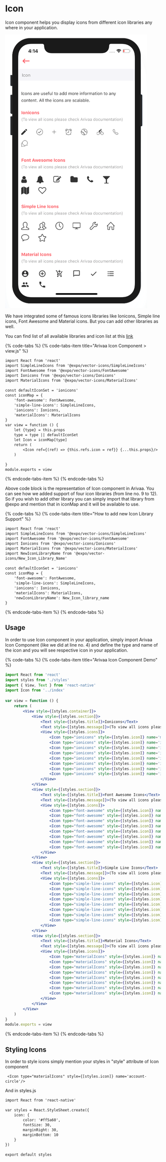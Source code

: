 # Icon

Icon component helps you display icons from different icon libraries any where in your application.

![](../.gitbook/assets/screen-shot-2018-09-12-at-4.14.17-pm-copy.png)

We have integrated some of famous icons libraries like Ionicons, Simple line icons, Font Awesome and Material icons. But you can add other libraries as well.

You can find list of all available libraries and icon list at this [link](https://github.com/oblador/react-native-vector-icons)

{% code-tabs %}
{% code-tabs-item title="Arivaa Icon Component > view.js" %}
```text
import React from 'react'
import SimpleLineIcons from '@expo/vector-icons/SimpleLineIcons'
import FontAwesome from '@expo/vector-icons/FontAwesome'
import Ionicons from '@expo/vector-icons/Ionicons'
import MaterialIcons from '@expo/vector-icons/MaterialIcons'

const defaultIconSet = 'ionicons'
const iconMap = {
    'font-awesome': FontAwesome,
    'simple-line-icons': SimpleLineIcons,
    'ionicons': Ionicons,
    'materialIcons': MaterialIcons
}
var view = function () {
    let {type} = this.props
    type = type || defaultIconSet
    let Icon = iconMap[type]
    return (
        <Icon ref={(ref) => {this.refs.icon = ref}} {...this.props}/>
    )

}
module.exports = view
```
{% endcode-tabs-item %}
{% endcode-tabs %}

Above code block is the representation of Icon component in Arivaa. You can see how we added support of four icon libraries \(from line no. 9 to 12\). So if you wish to add other library you can simply import that library from @expo and mention that in iconMap and it will be available to use. 

{% code-tabs %}
{% code-tabs-item title="How to add new Icon Library Support" %}
```text
import React from 'react'
import SimpleLineIcons from '@expo/vector-icons/SimpleLineIcons'
import FontAwesome from '@expo/vector-icons/FontAwesome'
import Ionicons from '@expo/vector-icons/Ionicons'
import MaterialIcons from '@expo/vector-icons/MaterialIcons'
import NewIconLibraryName from '@expo/vector-icons/New_Icon_Library_Name'

const defaultIconSet = 'ionicons'
const iconMap = {
    'font-awesome': FontAwesome,
    'simple-line-icons': SimpleLineIcons,
    'ionicons': Ionicons,
    'materialIcons': MaterialIcons,
    'newIconLibraryName': New_Icon_library_name
}
```
{% endcode-tabs-item %}
{% endcode-tabs %}

## Usage

In order to use Icon component in your application, simply import Arivaa Icon Component \(like we did at line no. 4\) and define the type and name of the icon and you will see respective icon in your application. 

{% code-tabs %}
{% code-tabs-item title="Arivaa Icon Component Demo" %}
```jsx
import React from 'react'
import styles from './styles'
import { View, Text } from 'react-native'
import Icon from '../index'

var view = function () {
    return (
        <View style={[styles.container]}>
            <View style={[styles.section]}>
                <Text style={[styles.title]}>Ionicons</Text>
                <Text style={[styles.message]}>(To view all icons please check Arivaa documentation)</Text>
                <View style={[styles.icons]}>
                    <Icon type="ionicons" style={[styles.icon]} name='md-create'/>
                    <Icon type="ionicons" style={[styles.icon]} name='ios-checkmark-circle-outline'/>
                    <Icon type="ionicons" style={[styles.icon]} name='ios-add'/>
                    <Icon type="ionicons" style={[styles.icon]} name='ios-alarm-outline'/>
                    <Icon type="ionicons" style={[styles.icon]} name='ios-baseball-outline'/>
                    <Icon type="ionicons" style={[styles.icon]} name='ios-bicycle-outline'/>
                    <Icon type="ionicons" style={[styles.icon]} name='ios-call-outline'/>
                    <Icon type="ionicons" style={[styles.icon]} name='ios-chatbubbles-outline'/>
                </View>
            </View>
            <View style={[styles.section]}>
                <Text style={[styles.title]}>Font Awesome Icons</Text>
                <Text style={[styles.message]}>(To view all icons please check Arivaa documentation)</Text>
                <View style={[styles.icons]}>
                    <Icon type="font-awesome" style={[styles.icon]} name='user'/>
                    <Icon type="font-awesome" style={[styles.icon]} name='bell'/>
                    <Icon type="font-awesome" style={[styles.icon]} name='edit'/>
                    <Icon type="font-awesome" style={[styles.icon]} name='folder'/>
                    <Icon type="font-awesome" style={[styles.icon]} name='phone'/>
                    <Icon type="font-awesome" style={[styles.icon]} name='glass'/>
                    <Icon type="font-awesome" style={[styles.icon]} name='map'/>
                    <Icon type="font-awesome" style={[styles.icon]} name='heart-o'/>
                </View>
            </View>
            <View style={[styles.section]}>
                <Text style={[styles.title]}>Simple Line Icons</Text>
                <Text style={[styles.message]}>(To view all icons please check Arivaa documentation)</Text>
                <View style={[styles.icons]}>
                    <Icon type="simple-line-icons" style={[styles.icon]} name='user'/>
                    <Icon type="simple-line-icons" style={[styles.icon]} name='people'/>
                    <Icon type="simple-line-icons" style={[styles.icon]} name='clock'/>
                    <Icon type="simple-line-icons" style={[styles.icon]} name='screen-desktop'/>
                    <Icon type="simple-line-icons" style={[styles.icon]} name='wrench'/>
                    <Icon type="simple-line-icons" style={[styles.icon]} name='home'/>
                    <Icon type="simple-line-icons" style={[styles.icon]} name='bubble'/>
                    <Icon type="simple-line-icons" style={[styles.icon]} name='star'/>
                </View>
            </View>
            <View style={[styles.section]}>
                <Text style={[styles.title]}>Material Icons</Text>
                <Text style={[styles.message]}>(To view all icons please check Arivaa documentation)</Text>
                <View style={[styles.icons]}>
                    <Icon type="materialIcons" style={[styles.icon]} name='account-circle'/>
                    <Icon type="materialIcons" style={[styles.icon]} name='add-circle-outline'/>
                    <Icon type="materialIcons" style={[styles.icon]} name='add-shopping-cart'/>
                    <Icon type="materialIcons" style={[styles.icon]} name='chat-bubble-outline'/>
                    <Icon type="materialIcons" style={[styles.icon]} name='done'/>
                    <Icon type="materialIcons" style={[styles.icon]} name='format-list-bulleted'/>
                    <Icon type="materialIcons" style={[styles.icon]} name='group'/>
                    <Icon type="materialIcons" style={[styles.icon]} name='local-phone'/>
                </View>
            </View>
        </View>
    )
}
module.exports = view

```
{% endcode-tabs-item %}
{% endcode-tabs %}

## Styling Icons

In order to style icons simply mention your styles in "style" attribute of Icon component

```text
 <Icon type="materialIcons" style={[styles.icon]} name='account-circle'/>
```

And in styles.js

```text
import React from 'react-native'

var styles = React.StyleSheet.create({
    icon: {
        color: '#ff5a60',
        fontSize: 30,
        marginRight: 30,
        marginBottom: 10
    }
})

export default styles

```

